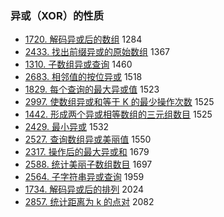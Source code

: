 ### 异或（XOR）的性质

* [1720\. 解码异或后的数组](https://leetcode.cn/problems/decode-xored-array/) 1284
* [2433\. 找出前缀异或的原始数组](https://leetcode.cn/problems/find-the-original-array-of-prefix-xor/) 1367
* [1310\. 子数组异或查询](https://leetcode.cn/problems/xor-queries-of-a-subarray/) 1460
* [2683\. 相邻值的按位异或](https://leetcode.cn/problems/neighboring-bitwise-xor/) 1518
* [1829\. 每个查询的最大异或值](https://leetcode.cn/problems/maximum-xor-for-each-query/) 1523
* [2997\. 使数组异或和等于 K 的最少操作次数](https://leetcode.cn/problems/minimum-number-of-operations-to-make-array-xor-equal-to-k/) 1525
* [1442\. 形成两个异或相等数组的三元组数目](https://leetcode.cn/problems/count-triplets-that-can-form-two-arrays-of-equal-xor/) 1525
* [2429\. 最小异或](https://leetcode.cn/problems/minimize-xor/) 1532
* [2527\. 查询数组异或美丽值](https://leetcode.cn/problems/find-xor-beauty-of-array/) 1550
* [2317\. 操作后的最大异或和](https://leetcode.cn/problems/maximum-xor-after-operations/) 1679
* [2588\. 统计美丽子数组数目](https://leetcode.cn/problems/count-the-number-of-beautiful-subarrays/) 1697
* [2564\. 子字符串异或查询](https://leetcode.cn/problems/substring-xor-queries/) 1959
* [1734\. 解码异或后的排列](https://leetcode.cn/problems/decode-xored-permutation/) 2024
* [2857\. 统计距离为 k 的点对](https://leetcode.cn/problems/count-pairs-of-points-with-distance-k/) 2082
